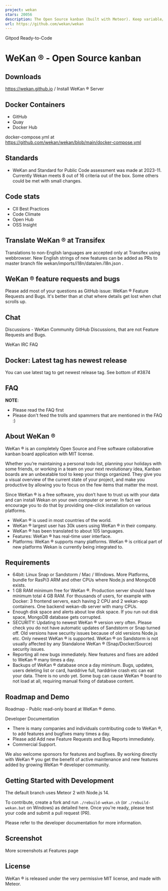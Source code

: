```yaml
---
project: wekan
stars: 20056
description: The Open Source kanban (built with Meteor). Keep variable/table/field names camelCase. For translations, only add Pull Request changes to wekan/i18n/en.i18n.json , other translations are done at https://app.transifex.com/wekan/wekan only.
url: https://github.com/wekan/wekan
---
```


Gitpod Ready-to-Code

WeKan ® - Open Source kanban
============================

Downloads
---------

https://wekan.github.io / Install WeKan ® Server

Docker Containers
-----------------

-   GitHub
-   Quay
-   Docker Hub

docker-compose.yml at https://github.com/wekan/wekan/blob/main/docker-compose.yml

Standards
---------

-   WeKan and Standard for Public Code assessment was made at 2023-11. Currently Wekan meets 8 out of 16 criteria out of the box. Some others could be met with small changes.

Code stats
----------

-   CII Best Practices
-   Code Climate
-   Open Hub
-   OSS Insight

Translate WeKan ® at Transifex
------------------------------

Translations to non-English languages are accepted only at Transifex using webbrowser. New English strings of new features can be added as PRs to master branch file wekan/imports/i18n/data/en.i18n.json .

WeKan ® feature requests and bugs
---------------------------------

Please add most of your questions as GitHub issue: WeKan ® Feature Requests and Bugs. It's better than at chat where details get lost when chat scrolls up.

Chat
----

Discussions - WeKan Community GitHub Discussions, that are not Feature Requests and Bugs.

WeKan IRC FAQ

Docker: Latest tag has newest release
-------------------------------------

You can use latest tag to get newest release tag. See bottom of #3874

FAQ
---

**NOTE**:

-   Please read the FAQ first
-   Please don't feed the trolls and spammers that are mentioned in the FAQ :)

About WeKan ®
-------------

WeKan ® is an completely Open Source and Free software collaborative kanban board application with MIT license.

Whether you’re maintaining a personal todo list, planning your holidays with some friends, or working in a team on your next revolutionary idea, Kanban boards are an unbeatable tool to keep your things organized. They give you a visual overview of the current state of your project, and make you productive by allowing you to focus on the few items that matter the most.

Since WeKan ® is a free software, you don’t have to trust us with your data and can install Wekan on your own computer or server. In fact we encourage you to do that by providing one-click installation on various platforms.

-   WeKan ® is used in most countries of the world.
-   WeKan ® largest user has 30k users using WeKan ® in their company.
-   WeKan ® has been translated to about 105 languages.
-   Features: WeKan ® has real-time user interface.
-   Platforms: WeKan ® supports many platforms. WeKan ® is critical part of new platforms Wekan is currently being integrated to.

Requirements
------------

-   64bit: Linux Snap or Sandstorm / Mac / Windows. More Platforms, bundle for RasPi3 ARM and other CPUs where Node.js and MongoDB exists.
-   1 GB RAM minimum free for WeKan ®. Production server should have minimum total 4 GB RAM. For thousands of users, for example with Docker: 3 frontend servers, each having 2 CPU and 2 wekan-app containers. One backend wekan-db server with many CPUs.
-   Enough disk space and alerts about low disk space. If you run out disk space, MongoDB database gets corrupted.
-   SECURITY: Updating to newest WeKan ® version very often. Please check you do not have automatic updates of Sandstorm or Snap turned off. Old versions have security issues because of old versions Node.js etc. Only newest WeKan ® is supported. WeKan ® on Sandstorm is not usually affected by any Standalone WeKan ® (Snap/Docker/Source) security issues.
-   Reporting all new bugs immediately. New features and fixes are added to WeKan ® many times a day.
-   Backups of WeKan ® database once a day miminum. Bugs, updates, users deleting list or card, harddrive full, harddrive crash etc can eat your data. There is no undo yet. Some bug can cause WeKan ® board to not load at all, requiring manual fixing of database content.

Roadmap and Demo
----------------

Roadmap - Public read-only board at WeKan ® demo.

Developer Documentation

-   There is many companies and individuals contributing code to WeKan ®, to add features and bugfixes many times a day.
-   Please add Add new Feature Requests and Bug Reports immediately.
-   Commercial Support.

We also welcome sponsors for features and bugfixes. By working directly with WeKan ® you get the benefit of active maintenance and new features added by growing WeKan ® developer community.

Getting Started with Development
--------------------------------

The default branch uses Meteor 2 with Node.js 14.

To contribute, create a fork and run `./rebuild-wekan.sh` (or `./rebuild-wekan.bat` on Windows) as detailed here. Once you're ready, please test your code and submit a pull request (PR).

Please refer to the developer documentation for more information.

Screenshot
----------

More screenshots at Features page

License
-------

WeKan ® is released under the very permissive MIT license, and made with Meteor.
